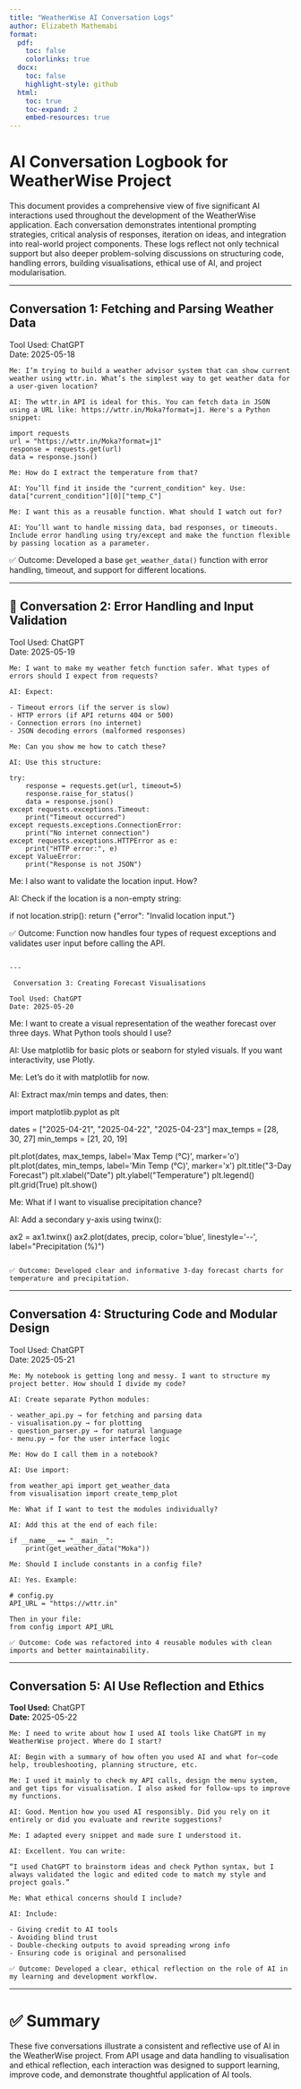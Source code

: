```yaml
---
title: "WeatherWise AI Conversation Logs"
author: Elizabeth Mathemabi
format:
  pdf:
    toc: false
    colorlinks: true
  docx:
    toc: false
    highlight-style: github
  html:
    toc: true
    toc-expand: 2
    embed-resources: true
---
```


# AI Conversation Logbook for WeatherWise Project

This document provides a comprehensive view of five significant AI interactions used throughout the development of the WeatherWise application. Each conversation demonstrates intentional prompting strategies, critical analysis of responses, iteration on ideas, and integration into real-world project components. These logs reflect not only technical support but also deeper problem-solving discussions on structuring code, handling errors, building visualisations, ethical use of AI, and project modularisation.

---

##  Conversation 1: Fetching and Parsing Weather Data

Tool Used: ChatGPT  
Date: 2025-05-18

```
Me: I’m trying to build a weather advisor system that can show current weather using wttr.in. What’s the simplest way to get weather data for a user-given location?

AI: The wttr.in API is ideal for this. You can fetch data in JSON using a URL like: https://wttr.in/Moka?format=j1. Here's a Python snippet:

import requests
url = "https://wttr.in/Moka?format=j1"
response = requests.get(url)
data = response.json()

Me: How do I extract the temperature from that?

AI: You’ll find it inside the "current_condition" key. Use: data["current_condition"][0]["temp_C"]

Me: I want this as a reusable function. What should I watch out for?

AI: You’ll want to handle missing data, bad responses, or timeouts. Include error handling using try/except and make the function flexible by passing location as a parameter.
```

✅ Outcome: Developed a base `get_weather_data()` function with error handling, timeout, and support for different locations.

---

## 🔁 Conversation 2: Error Handling and Input Validation

Tool Used: ChatGPT  
Date: 2025-05-19

```
Me: I want to make my weather fetch function safer. What types of errors should I expect from requests?

AI: Expect:

- Timeout errors (if the server is slow)
- HTTP errors (if API returns 404 or 500)
- Connection errors (no internet)
- JSON decoding errors (malformed responses)

Me: Can you show me how to catch these?

AI: Use this structure:

try:
    response = requests.get(url, timeout=5)
    response.raise_for_status()
    data = response.json()
except requests.exceptions.Timeout:
    print("Timeout occurred")
except requests.exceptions.ConnectionError:
    print("No internet connection")
except requests.exceptions.HTTPError as e:
    print("HTTP error:", e)
except ValueError:
    print("Response is not JSON")
```

Me: I also want to validate the location input. How?

AI: Check if the location is a non-empty string:

if not location.strip():
    return {"error": "Invalid location input."}

✅ Outcome: Function now handles four types of request exceptions and validates user input before calling the API.
```

---

 Conversation 3: Creating Forecast Visualisations

Tool Used: ChatGPT  
Date: 2025-05-20

```
Me: I want to create a visual representation of the weather forecast over three days. What Python tools should I use?

AI: Use matplotlib for basic plots or seaborn for styled visuals. If you want interactivity, use Plotly.

Me: Let’s do it with matplotlib for now.

AI: Extract max/min temps and dates, then:

import matplotlib.pyplot as plt

dates = ["2025-04-21", "2025-04-22", "2025-04-23"]
max_temps = [28, 30, 27]
min_temps = [21, 20, 19]

plt.plot(dates, max_temps, label='Max Temp (°C)', marker='o')
plt.plot(dates, min_temps, label='Min Temp (°C)', marker='x')
plt.title("3-Day Forecast")
plt.xlabel("Date")
plt.ylabel("Temperature")
plt.legend()
plt.grid(True)
plt.show()

Me: What if I want to visualise precipitation chance?

AI: Add a secondary y-axis using twinx():

ax2 = ax1.twinx()
ax2.plot(dates, precip, color='blue', linestyle='--', label="Precipitation (%)")
```

✅ Outcome: Developed clear and informative 3-day forecast charts for temperature and precipitation.
```

---

##  Conversation 4: Structuring Code and Modular Design

Tool Used: ChatGPT  
Date: 2025-05-21

```
Me: My notebook is getting long and messy. I want to structure my project better. How should I divide my code?

AI: Create separate Python modules:

- weather_api.py → for fetching and parsing data
- visualisation.py → for plotting
- question_parser.py → for natural language
- menu.py → for the user interface logic

Me: How do I call them in a notebook?

AI: Use import:

from weather_api import get_weather_data
from visualisation import create_temp_plot

Me: What if I want to test the modules individually?

AI: Add this at the end of each file:

if __name__ == "__main__":
    print(get_weather_data("Moka"))

Me: Should I include constants in a config file?

AI: Yes. Example:

# config.py
API_URL = "https://wttr.in"

Then in your file:
from config import API_URL

✅ Outcome: Code was refactored into 4 reusable modules with clean imports and better maintainability.
```

---

##  Conversation 5: AI Use Reflection and Ethics

**Tool Used:** ChatGPT  
**Date:** 2025-05-22

```
Me: I need to write about how I used AI tools like ChatGPT in my WeatherWise project. Where do I start?

AI: Begin with a summary of how often you used AI and what for—code help, troubleshooting, planning structure, etc.

Me: I used it mainly to check my API calls, design the menu system, and get tips for visualisation. I also asked for follow-ups to improve my functions.

AI: Good. Mention how you used AI responsibly. Did you rely on it entirely or did you evaluate and rewrite suggestions?

Me: I adapted every snippet and made sure I understood it.

AI: Excellent. You can write:

“I used ChatGPT to brainstorm ideas and check Python syntax, but I always validated the logic and edited code to match my style and project goals.”

Me: What ethical concerns should I include?

AI: Include:

- Giving credit to AI tools
- Avoiding blind trust
- Double-checking outputs to avoid spreading wrong info
- Ensuring code is original and personalised

✅ Outcome: Developed a clear, ethical reflection on the role of AI in my learning and development workflow.
```

---

# ✅ Summary

These five conversations illustrate a consistent and reflective use of AI in the WeatherWise project. From API usage and data handling to visualisation and ethical reflection, each interaction was designed to support learning, improve code, and demonstrate thoughtful application of AI tools.

